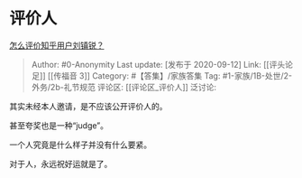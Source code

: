 # 评价人
[怎么评价知乎用户刘镇锐？](https://www.zhihu.com/question/56967348/answer/1469018124)

> Author: #0-Anonymity
> Last update: [发布于 2020-09-12]
> Link: [[评头论足]] [[传福音 3]]
> Category: #【答集】/家族答集
> Tag: #1-家族/1B-处世/2-外务/2b-礼节规范
> 评论区: [[评论区_评价人]]
> 泛讨论:

其实未经本人邀请，是不应该公开评价人的。

甚至夸奖也是一种“judge”。

一个人究竟是什么样子并没有什么要紧。

对于人，永远祝好运就是了。
